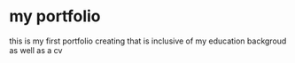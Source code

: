 # my portfolio
this is my first portfolio creating that is inclusive of my education backgroud as well as a cv
